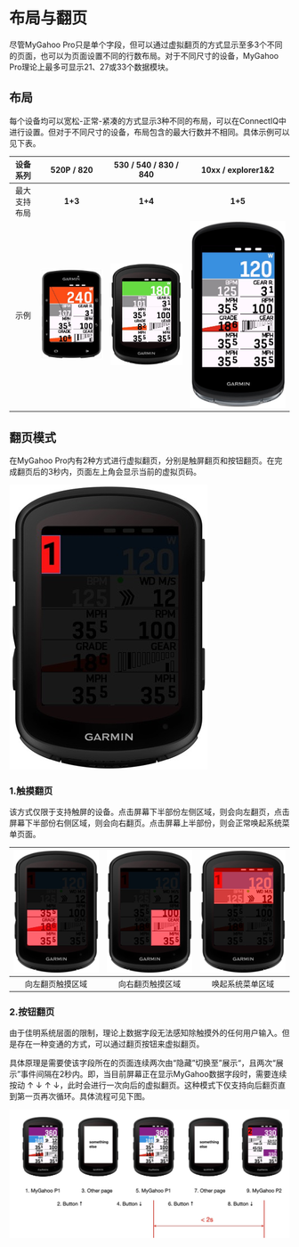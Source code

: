 # 布局与翻页
尽管MyGahoo Pro只是单个字段，但可以通过虚拟翻页的方式显示至多3个不同的页面，也可以为页面设置不同的行数布局。对于不同尺寸的设备，MyGahoo Pro理论上最多可显示21、27或33个数据模块。

## 布局
每个设备均可以宽松-正常-紧凑的方式显示3种不同的布局，可以在ConnectIQ中进行设置。但对于不同尺寸的设备，布局包含的最大行数并不相同。具体示例可以见下表。

| 设备系列        | 520P / 820           | 530 / 540 / 830 / 840     | 10xx / explorer1&2       |
|:-------------:|:----------------------:|:----------------------------:|:---------------------------:|
| 最大支持布局 |  **1+3**                  | **1+4**                        | **1+5**                       |
| 示例         | ![520](images/520p_max.jpg) | ![540](images/540_max.jpg) | ![1040](images/1040_max.jpg) |


## 翻页模式
在MyGahoo Pro内有2种方式进行虚拟翻页，分别是触屏翻页和按钮翻页。在完成翻页后的3秒内，页面左上角会显示当前的虚拟页码。

![page number](images/page_num.jpg)

### 1.触摸翻页
该方式仅限于支持触屏的设备。点击屏幕下半部份左侧区域，则会向左翻页，点击屏幕下半部份右侧区域，则会向右翻页。点击屏幕上半部份，则会正常唤起系统菜单页面。

|  ![page01](images/page_l.jpg) | ![page02](images/page_r.jpg) | ![page03](images/page_up.jpg) | 
|:-------------------------:|:-------------------------:|:-------------------------:|
|  向左翻页触摸区域 | 向右翻页触摸区域 | 唤起系统菜单区域 | 

### 2.按钮翻页
由于佳明系统层面的限制，理论上数据字段无法感知除触摸外的任何用户输入。但是存在一种变通的方式，可以通过翻页按钮来虚拟翻页。

具体原理是需要使该字段所在的页面连续两次由“隐藏”切换至”展示“，且两次“展示”事件间隔在2秒内。即，当目前屏幕正在显示MyGahoo数据字段时，需要连续按动 ↑ ↓ ↑ ↓，此时会进行一次向后的虚拟翻页。这种模式下仅支持向后翻页直到第一页再次循环。具体流程可见下图。

![page button](images/page_button.jpg)